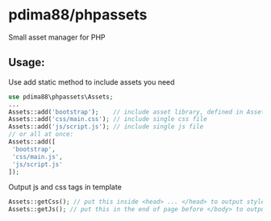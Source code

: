 # pdima88/phpassets
Small asset manager for PHP

## Usage:

Use add static method to include assets you need
```php
use pdima88\phpassets\Assets;
...
Assets::add('bootstrap');    // include asset library, defined in Assets::$libs
Assets::add('css/main.css'); // include single css file
Assets::add('js/script.js'); // include single js file
// or all at once:
Assets::add([
 'bootstrap',
 'css/main.js',
 'js/script.js'
]);
```

Output js and css tags in template 
```php
Assets::getCss(); // put this inside <head> ... </head> to output styles tags
Assets::getJs(); // put this in the end of page before </body> to output js script tags
```
